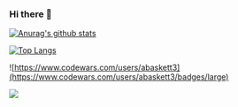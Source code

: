 ### Hi there 👋
[![Anurag's github stats](https://github-readme-stats.vercel.app/api?username=abaskett3&count_private=true&hideborder=true&theme=cobalt&show_icons=true)](https://github.com/anuraghazra/github-readme-stats)

[![Top Langs](https://github-readme-stats.vercel.app/api/top-langs/?username=abaskett3&theme=cobalt)](https://github.com/anuraghazra/github-readme-stats)

![https://www.codewars.com/users/abaskett3](https://www.codewars.com/users/abaskett3/badges/large)

![](https://media.giphy.com/media/VvXg0yjJQgfEQ/giphy.gif)
